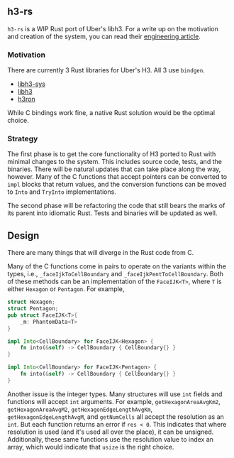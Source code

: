 ## h3-rs
`h3-rs` is a WIP Rust port of Uber's libh3. For a write up on the motivation and creation of the system, you can read their [engineering article](https://eng.uber.com/h3/).

### Motivation
There are currently 3 Rust libraries for Uber's H3. All 3 use `bindgen`.
- [libh3-sys](https://github.com/rustyconover/libh3-sys)
- [libh3](https://github.com/rustyconover/libh3)
- [h3ron](https://github.com/nmandery/h3ron)

While C bindings work fine, a native Rust solution would be the optimal choice.

### Strategy
The first phase is to get the core functionality of H3 ported to Rust with minimal changes to the system. This includes source code, tests, and the binaries. There will be natural updates that can take place along the way, however. Many of the C functions that accept pointers can be converted to `impl` blocks that return values, and the conversion functions can be moved to `Into` and `TryInto` implementations.

The second phase will be refactoring the code that still bears the marks of its parent into idiomatic Rust. Tests and binaries will be updated as well.

## Design
There are many things that will diverge in the Rust code from C.

Many of the C functions come in pairs to operate on the variants within the types, i.e., `_faceIjkToCellBoundary` and  `_faceIjkPentToCellBoundary`. Both of these methods can be an implementation of the `FaceIJK<T>`, where `T` is either `Hexagon` or `Pentagon`. For example,
```rust
struct Hexagon;
struct Pentagon;
pub struct FaceIJK<T>{
    _m: PhantomData<T>
}

impl Into<CellBoundary> for FaceIJK<Hexagon> {
    fn into(&self) -> CellBoundary { CellBoundary{} }
}

impl Into<CellBoundary> for FaceIJK<Pentagon> {
    fn into(&self) -> CellBoundary { CellBoundary{} }
}
```

Another issue is the integer types. Many structures will use `int` fields and functions will accept `int` arguments. For example, `getHexagonAreaAvgKm2`, `getHexagonAreaAvgM2`, `getHexagonEdgeLengthAvgKm`, `getHexagonEdgeLengthAvgM`, and `getNumCells` all accept the resolution as an `int`. But each function returns an error if `res < 0`. This indicates that where resolution is used (and it's used all over the place), it can be unsigned. Additionally, these same functions use the resolution value to index an array, which would indicate that `usize` is the right choice.